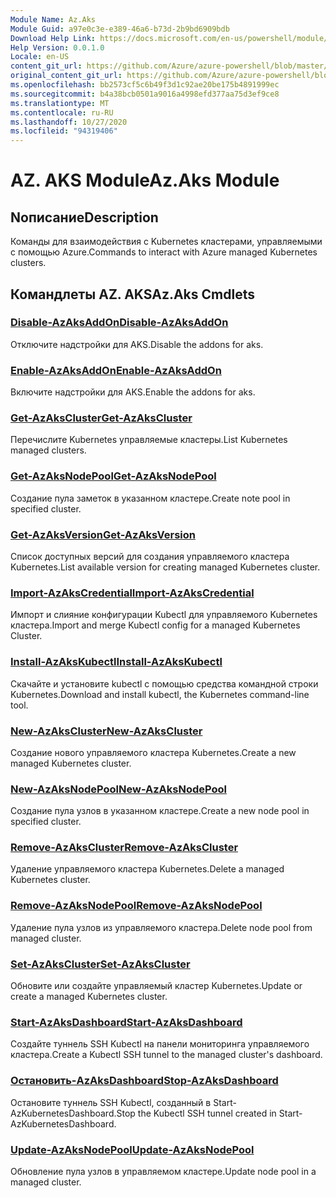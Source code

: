 ```yaml
---
Module Name: Az.Aks
Module Guid: a97e0c3e-e389-46a6-b73d-2b9bd6909bdb
Download Help Link: https://docs.microsoft.com/en-us/powershell/module/az.aks
Help Version: 0.0.1.0
Locale: en-US
content_git_url: https://github.com/Azure/azure-powershell/blob/master/src/Aks/Aks/help/Az.Aks.md
original_content_git_url: https://github.com/Azure/azure-powershell/blob/master/src/Aks/Aks/help/Az.Aks.md
ms.openlocfilehash: bb2573cf5c6b49f3d1c92ae20be175b4891999ec
ms.sourcegitcommit: b4a38bcb0501a9016a4998efd377aa75d3ef9ce8
ms.translationtype: MT
ms.contentlocale: ru-RU
ms.lasthandoff: 10/27/2020
ms.locfileid: "94319406"
---
```

# <span data-ttu-id="68f39-101">AZ. AKS Module</span><span class="sxs-lookup"><span data-stu-id="68f39-101">Az.Aks Module</span></span>
## <span data-ttu-id="68f39-102">Nописание</span><span class="sxs-lookup"><span data-stu-id="68f39-102">Description</span></span>
<span data-ttu-id="68f39-103">Команды для взаимодействия с Kubernetes кластерами, управляемыми с помощью Azure.</span><span class="sxs-lookup"><span data-stu-id="68f39-103">Commands to interact with Azure managed Kubernetes clusters.</span></span>

## <span data-ttu-id="68f39-104">Командлеты AZ. AKS</span><span class="sxs-lookup"><span data-stu-id="68f39-104">Az.Aks Cmdlets</span></span>
### [<span data-ttu-id="68f39-105">Disable-AzAksAddOn</span><span class="sxs-lookup"><span data-stu-id="68f39-105">Disable-AzAksAddOn</span></span>](Disable-AzAksAddOn.md)
<span data-ttu-id="68f39-106">Отключите надстройки для AKS.</span><span class="sxs-lookup"><span data-stu-id="68f39-106">Disable the addons for aks.</span></span>

### [<span data-ttu-id="68f39-107">Enable-AzAksAddOn</span><span class="sxs-lookup"><span data-stu-id="68f39-107">Enable-AzAksAddOn</span></span>](Enable-AzAksAddOn.md)
<span data-ttu-id="68f39-108">Включите надстройки для AKS.</span><span class="sxs-lookup"><span data-stu-id="68f39-108">Enable the addons for aks.</span></span>

### [<span data-ttu-id="68f39-109">Get-AzAksCluster</span><span class="sxs-lookup"><span data-stu-id="68f39-109">Get-AzAksCluster</span></span>](Get-AzAksCluster.md)
<span data-ttu-id="68f39-110">Перечислите Kubernetes управляемые кластеры.</span><span class="sxs-lookup"><span data-stu-id="68f39-110">List Kubernetes managed clusters.</span></span>

### [<span data-ttu-id="68f39-111">Get-AzAksNodePool</span><span class="sxs-lookup"><span data-stu-id="68f39-111">Get-AzAksNodePool</span></span>](Get-AzAksNodePool.md)
<span data-ttu-id="68f39-112">Создание пула заметок в указанном кластере.</span><span class="sxs-lookup"><span data-stu-id="68f39-112">Create note pool in specified cluster.</span></span>

### [<span data-ttu-id="68f39-113">Get-AzAksVersion</span><span class="sxs-lookup"><span data-stu-id="68f39-113">Get-AzAksVersion</span></span>](Get-AzAksVersion.md)
<span data-ttu-id="68f39-114">Список доступных версий для создания управляемого кластера Kubernetes.</span><span class="sxs-lookup"><span data-stu-id="68f39-114">List available version for creating managed Kubernetes cluster.</span></span>

### [<span data-ttu-id="68f39-115">Import-AzAksCredential</span><span class="sxs-lookup"><span data-stu-id="68f39-115">Import-AzAksCredential</span></span>](Import-AzAksCredential.md)
<span data-ttu-id="68f39-116">Импорт и слияние конфигурации Kubectl для управляемого Kubernetes кластера.</span><span class="sxs-lookup"><span data-stu-id="68f39-116">Import and merge Kubectl config for a managed Kubernetes Cluster.</span></span>

### [<span data-ttu-id="68f39-117">Install-AzAksKubectl</span><span class="sxs-lookup"><span data-stu-id="68f39-117">Install-AzAksKubectl</span></span>](Install-AzAksKubectl.md)
<span data-ttu-id="68f39-118">Скачайте и установите kubectl с помощью средства командной строки Kubernetes.</span><span class="sxs-lookup"><span data-stu-id="68f39-118">Download and install kubectl, the Kubernetes command-line tool.</span></span>

### [<span data-ttu-id="68f39-119">New-AzAksCluster</span><span class="sxs-lookup"><span data-stu-id="68f39-119">New-AzAksCluster</span></span>](New-AzAksCluster.md)
<span data-ttu-id="68f39-120">Создание нового управляемого кластера Kubernetes.</span><span class="sxs-lookup"><span data-stu-id="68f39-120">Create a new managed Kubernetes cluster.</span></span>

### [<span data-ttu-id="68f39-121">New-AzAksNodePool</span><span class="sxs-lookup"><span data-stu-id="68f39-121">New-AzAksNodePool</span></span>](New-AzAksNodePool.md)
<span data-ttu-id="68f39-122">Создание пула узлов в указанном кластере.</span><span class="sxs-lookup"><span data-stu-id="68f39-122">Create a new node pool in specified cluster.</span></span>

### [<span data-ttu-id="68f39-123">Remove-AzAksCluster</span><span class="sxs-lookup"><span data-stu-id="68f39-123">Remove-AzAksCluster</span></span>](Remove-AzAksCluster.md)
<span data-ttu-id="68f39-124">Удаление управляемого кластера Kubernetes.</span><span class="sxs-lookup"><span data-stu-id="68f39-124">Delete a managed Kubernetes cluster.</span></span>

### [<span data-ttu-id="68f39-125">Remove-AzAksNodePool</span><span class="sxs-lookup"><span data-stu-id="68f39-125">Remove-AzAksNodePool</span></span>](Remove-AzAksNodePool.md)
<span data-ttu-id="68f39-126">Удаление пула узлов из управляемого кластера.</span><span class="sxs-lookup"><span data-stu-id="68f39-126">Delete node pool from managed cluster.</span></span>

### [<span data-ttu-id="68f39-127">Set-AzAksCluster</span><span class="sxs-lookup"><span data-stu-id="68f39-127">Set-AzAksCluster</span></span>](Set-AzAksCluster.md)
<span data-ttu-id="68f39-128">Обновите или создайте управляемый кластер Kubernetes.</span><span class="sxs-lookup"><span data-stu-id="68f39-128">Update or create a managed Kubernetes cluster.</span></span>

### [<span data-ttu-id="68f39-129">Start-AzAksDashboard</span><span class="sxs-lookup"><span data-stu-id="68f39-129">Start-AzAksDashboard</span></span>](Start-AzAksDashboard.md)
<span data-ttu-id="68f39-130">Создайте туннель SSH Kubectl на панели мониторинга управляемого кластера.</span><span class="sxs-lookup"><span data-stu-id="68f39-130">Create a Kubectl SSH tunnel to the managed cluster's dashboard.</span></span>

### [<span data-ttu-id="68f39-131">Остановить-AzAksDashboard</span><span class="sxs-lookup"><span data-stu-id="68f39-131">Stop-AzAksDashboard</span></span>](Stop-AzAksDashboard.md)
<span data-ttu-id="68f39-132">Остановите туннель SSH Kubectl, созданный в Start-AzKubernetesDashboard.</span><span class="sxs-lookup"><span data-stu-id="68f39-132">Stop the Kubectl SSH tunnel created in Start-AzKubernetesDashboard.</span></span>

### [<span data-ttu-id="68f39-133">Update-AzAksNodePool</span><span class="sxs-lookup"><span data-stu-id="68f39-133">Update-AzAksNodePool</span></span>](Update-AzAksNodePool.md)
<span data-ttu-id="68f39-134">Обновление пула узлов в управляемом кластере.</span><span class="sxs-lookup"><span data-stu-id="68f39-134">Update node pool in a managed cluster.</span></span>

